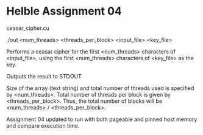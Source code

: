 Helble Assignment 04
====================

ceasar_cipher.cu

./out <num_threads> <threads_per_block> <input_file> <key_file>

Performs a ceasar cipher for the first <num_threads> characters of <input_file>, using the first <num_threads> 
characters of <key_file> as the key.

Outputs the result to STDOUT

Size of the array (text string) and total number of threads used is specified by <num_threads>. 
Total number of threads per block is given by <threads_per_block>.
Thus, the total number of blocks will be <num_threads> / <threads_per_block>.

Assignment 04 updated to run with both pageable and pinned host memory and compare execution time.
